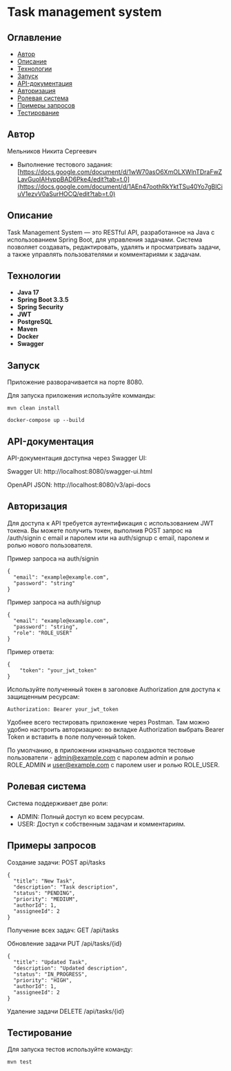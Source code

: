 # Task management system

## Оглавление

- [Автор](#автор)
- [Описание](#описание)
- [Технологии](#технологии)
- [Запуск](#запуск)
- [API-документация](#API-документация)
- [Авторизация](#авторизация)
- [Ролевая система](#ролевая-система)
- [Примеры запросов](#примеры-запросов)
- [Тестирование](#тестирование)

## Автор
Мельников Никита Сергеевич
- Выполнение тестового задания: [https://docs.google.com/document/d/1wW70asO6XmOLXWlnTDraFwZLavGuoIAHvppBAD6Pke4/edit?tab=t.0](https://docs.google.com/document/d/1AEn47oothRkYktTSu40Yo7gBlCiuV1ezvV0aSurHOCQ/edit?tab=t.0)

## Описание
Task Management System — это RESTful API, разработанное на Java с использованием Spring Boot, для управления задачами. Система позволяет создавать, редактировать, удалять и просматривать задачи, а также управлять пользователями и комментариями к задачам.

## Технологии
- **Java 17**
- **Spring Boot 3.3.5**
- **Spring Security**
- **JWT**
- **PostgreSQL**
- **Maven**
- **Docker**
- **Swagger**

## Запуск
Приложение разворачивается на порте 8080.

Для запуска приложения используйте комманды:
```
mvn clean install

docker-compose up --build
```

## API-документация
API-документация доступна через Swagger UI:

Swagger UI: http://localhost:8080/swagger-ui.html

OpenAPI JSON: http://localhost:8080/v3/api-docs

## Авторизация
Для доступа к API требуется аутентификация с использованием JWT токена. Вы можете получить токен, выполнив POST запрос на /auth/signin с email и паролем или на auth/signup с email, паролем и ролью нового пользователя.

Пример запроса на auth/signin
```
{
  "email": "example@example.com",
  "password": "string"
}
```

Пример запроса на auth/signup
```
{
  "email": "example@example.com",
  "password": "string",
  "role": "ROLE_USER"
}
```
Пример ответа:
```
{
    "token": "your_jwt_token"
}
```

Используйте полученный токен в заголовке Authorization для доступа к защищенным ресурсам:
```
Authorization: Bearer your_jwt_token
```

Удобнее всего тестировать приложение через Postman. Там можно удобно настроить авторизацию: во вкладке Authorization выбрать Bearer Token и вставить в поле полученный token.

По умолчанию, в приложении изначально создаются тестовые пользователи - admin@example.com с паролем admin и ролью ROLE_ADMIN и user@example.com с паролем user и ролью ROLE_USER.

## Ролевая система
Система поддерживает две роли:
- ADMIN: Полный доступ ко всем ресурсам.
- USER: Доступ к собственным задачам и комментариям.

## Примеры запросов
Создание задачи:
POST api/tasks
```
{
  "title": "New Task",
  "description": "Task description",
  "status": "PENDING",
  "priority": "MEDIUM",
  "authorId": 1,
  "assigneeId": 2
}
```

Получение всех задач:
GET /api/tasks

Обновление задачи
PUT /api/tasks/{id}
```
{
  "title": "Updated Task",
  "description": "Updated description",
  "status": "IN_PROGRESS",
  "priority": "HIGH",
  "authorId": 1,
  "assigneeId": 2
}
```

Удаление задачи
DELETE /api/tasks/{id}

## Тестирование
Для запуска тестов используйте команду:
```
mvn test
```
